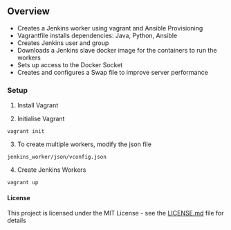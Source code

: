 ## Overview

- Creates a Jenkins worker using vagrant and Ansible Provisioning
- Vagrantfile installs dependencies: Java, Python, Ansible
- Creates Jenkins user and group
- Downloads a Jenkins slave docker image for the containers to run the workers
- Sets up access to the Docker Socket
- Creates and configures a Swap file to improve server performance

### Setup

1. Install Vagrant

2. Initialise Vagrant
```
vagrant init
```

3. To create multiple workers, modify the json file
```
jenkins_worker/json/vconfig.json
```

4. Create Jenkins Workers
```
vagrant up
```

#### License

This project is licensed under the MIT License - see the [LICENSE.md](LICENSE.md) file for details
